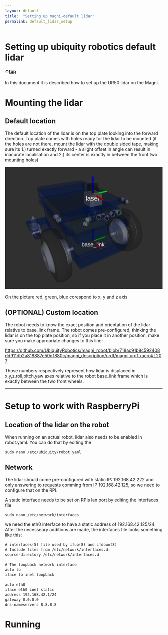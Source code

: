 ```yaml
---
layout: default
title:  "Setting up magni-default lidar"
permalink: default_lidar_setup
---
```

# Setting up ubiquity robotics default lidar

#### &uarr;[top]( https://ubiquityrobotics.github.io/learn/)

In this document it is described how to set up the UR50 lidar on the Magni.


# Mounting the lidar

## Default location

The default location of the lidar is on the top plate looking into the forward direction. Top plate comes with holes ready for the lidar to be mounted (if the holes are not there, mount the lidar with the double sided tape, making sure its 1.) turned exactly forward - a slight offset in angle can result in inacurate localisation and 2.) its center is exactly in between the front two mounting holes)

![Magni Laser Rviz](magni_laser_rviz.png)

On the picture red, green, blue corespond to x, y and z axis
## (OPTIONAL) Custom location

The robot needs to know the exact position and orientation of the lidar relative to base_link frame. The robot comes pre-configured, thinking the lidar is on the top plate position, so if you place it in another position, make sure you make appropriate changes to this line: 

https://github.com/UbiquityRobotics/magni_robot/blob/718ac91b8c592408dd911db2a818887e50d1880c/magni_description/urdf/magni.urdf.xacro#L207

Those numbers respectively represent how lidar is displaced in x,y,z,roll,pitch,yaw axes relative to the robot base_link frame which is exactly between the two front wheels.

***
# Setup to work with RaspberryPi

## Location of the lidar on the robot

When running on an actual robot, lidar also needs to be enabled in robot.yaml. You can do that by editing the 

    sudo nano /etc/ubiquity/robot.yaml


## Network
The lidar should come pre-configured with static IP: 192.168.42.222 and only answering to requests comming from IP 192.168.42.125, so we need to configure that on the RPI.

A static interface needs to be set on RPIs lan port by editing the interfaces file

    sudo nano /etc/network/interfaces

we need the eth0 interface to have a static address of 192.168.42.125/24. After the necesseary additions are made, the interfaces file looks something like this:

    # interfaces(5) file used by ifup(8) and ifdown(8)
    # Include files from /etc/network/interfaces.d:
    source-directory /etc/network/interfaces.d

    # The loopback network interface
    auto lo
    iface lo inet loopback

    auto eth0
    iface eth0 inet static
    address 192.168.42.1/24
    gateway 0.0.0.0
    dns-nameservers 8.8.8.8




# Running

<!-- TODO add compiling and running once we have the repo with the URLIDAR setup -->

